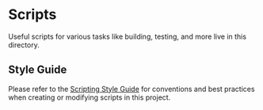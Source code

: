 # Scripts

Useful scripts for various tasks like building, testing, and more live in this directory.

## Style Guide

Please refer to the [Scripting Style Guide](./STYLE.md) for conventions and best practices when creating or modifying scripts in this project.
